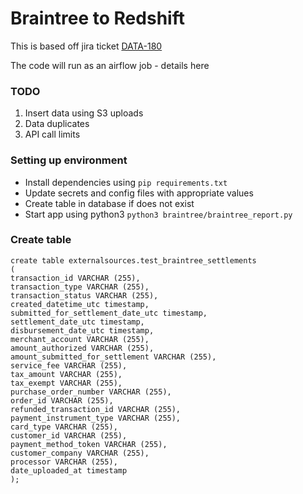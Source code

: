 # Braintree to Redshift
This is based off jira ticket [DATA-180](https://giddyinc.atlassian.net/browse/DATA-180)

The code will run as an airflow job - details here
### TODO
1. Insert data using S3 uploads
2. Data duplicates
3. API call limits

### Setting up environment
* Install dependencies using `pip requirements.txt`
* Update secrets and config files with appropriate values
* Create table in database if does not exist
* Start app using python3 `python3 braintree/braintree_report.py`


### Create table
```
create table externalsources.test_braintree_settlements
(
transaction_id VARCHAR (255),
transaction_type VARCHAR (255),
transaction_status VARCHAR (255),
created_datetime_utc timestamp,
submitted_for_settlement_date_utc timestamp,
settlement_date_utc timestamp,
disbursement_date_utc timestamp,
merchant_account VARCHAR (255),
amount_authorized VARCHAR (255),
amount_submitted_for_settlement VARCHAR (255),
service_fee VARCHAR (255),
tax_amount VARCHAR (255),
tax_exempt VARCHAR (255),
purchase_order_number VARCHAR (255),
order_id VARCHAR (255),
refunded_transaction_id VARCHAR (255),
payment_instrument_type VARCHAR (255),
card_type VARCHAR (255),
customer_id VARCHAR (255),
payment_method_token VARCHAR (255),
customer_company VARCHAR (255),
processor VARCHAR (255),
date_uploaded_at timestamp
);
```
